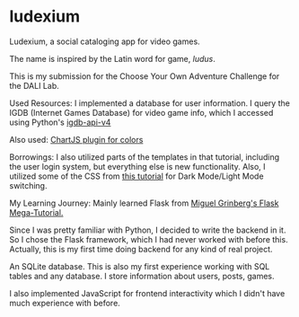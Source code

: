 # ludexium
Ludexium, a social cataloging app for video games.

The name is inspired by the Latin word for game, *ludus*.

This is my submission for the Choose Your Own Adventure Challenge for the DALI Lab.

Used Resources:
I implemented a database for user information.
I query the IGDB (Internet Games Database) for video game info,
which I accessed using Python's [igdb-api-v4](https://github.com/twitchtv/igdb-api-python)

Also used: [ChartJS plugin for colors](https://github.com/kurkle/chartjs-plugin-autocolors)

Borrowings:
I also utilized parts of the templates in that tutorial, including the user login system, but everything else is new functionality.
Also, I utilized some of the CSS from [this tutorial](https://python-web.teclado.com/section14/) for Dark Mode/Light Mode switching.

My Learning Journey:
Mainly learned Flask from [Miguel Grinberg's Flask Mega-Tutorial.](https://blog.miguelgrinberg.com/post/the-flask-mega-tutorial-part-i-hello-world)

Since I was pretty familiar with Python, I decided to write the backend in it.
So I chose the Flask framework, which I had never worked with before this.
Actually, this is my first time doing backend for any kind of real project.

An SQLite database. This is also my first experience working with SQL tables and any database.
I store information about users, posts, games.

I also implemented JavaScript for frontend interactivity which I didn't have much experience with before.